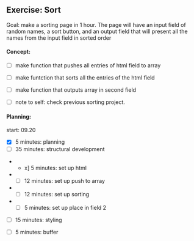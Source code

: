 ## Exercise: Sort

Goal: make a sorting page in 1 hour. The page will have an input field of random names, a sort button, and an output field that will present all the names from the input field in sorted order

#### Concept:
* [ ] make function that pushes all entries of html field to array
* [ ] make funtction that sorts all the entries of the html field
* [ ] make function that outputs array in second field

* [ ] note to self: check previous sorting project. 

####  Planning:
start: 09.20
* [x] 5 minutes: planning
* [ ] 35 minutes: structural development
* * x] 5 minutes: set up html
* * [ ] 12 minutes: set up push to array
* * [ ] 12 minutes: set up sorting
* * [ ] 5 minutes: set up place in field 2
* [ ] 15 minutes: styling
* [ ] 5 minutes: buffer

